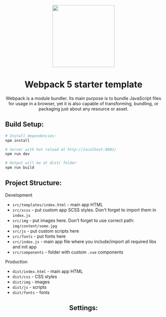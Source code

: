 <div align="center">
  <img width="200" height="200" src="https://webpack.js.org/assets/icon-square-big.svg">
  <h1>Webpack 5 starter template</h1>
  <p>
    Webpack is a module bundler. Its main purpose is to bundle JavaScript files for usage in a browser, yet it is also capable of transforming, bundling, or packaging just about any resource or asset.
  </p>
</div>


## Build Setup:

``` bash
# Install dependencies:
npm install

# Server with hot reload at http://localhost:8081/
npm run dev

# Output will be at dist/ folder
npm run build
```

## Project Structure:
Development
* `src/templates/index.html` - main app HTML
* `src/scss` - put custom app SCSS styles. Don't forget to import them in `index.js`
* `src/img` - put images here. Don't forget to use correct path: `img/content/some.jpg`
* `src/js` - put custom scripts here
* `src/fonts` - put fonts here
* `src/index.js` - main app file where you include/import all required libs and init app
* `src/components` - folder with custom `.vue` components

Production
* `dist/index.html` - main app HTML
* `dist/css` - CSS styles
* `dist/img` - images
* `dist/js` - scripts
* `dist/fonts` - fonts

<div align="center">
  <h2>Settings:</h2>
</div>